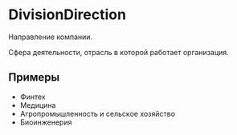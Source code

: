 # DivisionDirection

Направление компании. 

Сфера деятельности, отрасль в которой работает организация.

## Примеры

- Финтех
- Медицина
- Агропромышленность и сельское хозяйство
- Биоинженерия


